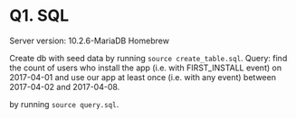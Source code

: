 # Q1. SQL
Server version: 10.2.6-MariaDB Homebrew


Create db with seed data by running `source create_table.sql`.
Query: find the count of users who install the app (i.e. with FIRST_INSTALL event) on
2017-04-01 and use our app at least once (i.e. with any event) between 2017-04-02
and 2017-04-08.

by running `source query.sql`.